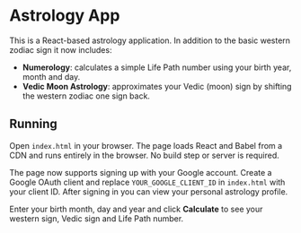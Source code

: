 # Astrology App

This is a React-based astrology application. In addition to the basic western zodiac sign it now includes:

- **Numerology**: calculates a simple Life Path number using your birth year, month and day.
- **Vedic Moon Astrology**: approximates your Vedic (moon) sign by shifting the western zodiac one sign back.

## Running

Open `index.html` in your browser. The page loads React and Babel from a CDN and runs entirely in the browser. No build step or server is required.

The page now supports signing up with your Google account. Create a Google OAuth client and replace `YOUR_GOOGLE_CLIENT_ID` in `index.html` with your client ID. After signing in you can view your personal astrology profile.

Enter your birth month, day and year and click **Calculate** to see your western sign, Vedic sign and Life Path number.
